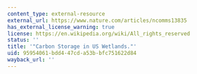 ```yaml
---
content_type: external-resource
external_url: https://www.nature.com/articles/ncomms13835
has_external_license_warning: true
license: https://en.wikipedia.org/wiki/All_rights_reserved
status: ''
title: '"Carbon Storage in US Wetlands."'
uid: 95954061-bdd4-47cd-a53b-bfc751622d84
wayback_url: ''
---
```

